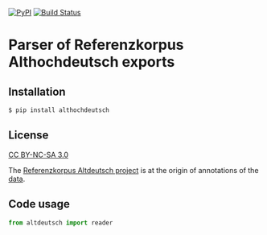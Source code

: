 [![PyPI](https://img.shields.io/pypi/v/altdeutsch)](https://pypi.org/project/altdeutsch/) [![Build Status](https://travis-ci.org/clemsciences/old_high_german_texts.svg?branch=master)](https://travis-ci.org/clemsciences/old_high_german_texts)

# Parser of Referenzkorpus Althochdeutsch exports

## Installation

```bash
$ pip install althochdeutsch
```


## License
[CC BY-NC-SA 3.0](https://creativecommons.org/licenses/by-nc-sa/3.0/)

The [Referenzkorpus Altdeutsch project](https://www.deutschdiachrondigital.de/) is at the origin of annotations of the 
[data](https://www.laudatio-repository.org/browse/corpus/rmgpfWoB6bp_h9Naq45A/corpus_deutsch-diachron-digital---referenzkorpus-altdeutsch_0-1_1556880883).

## Code usage

```python
from altdeutsch import reader

```
